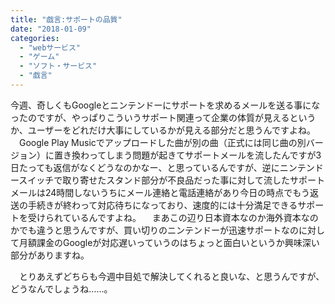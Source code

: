```yaml
---
title: "戯言:サポートの品質"
date: "2018-01-09"
categories: 
  - "webサービス"
  - "ゲーム"
  - "ソフト・サービス"
  - "戯言"
---
```


今週、奇しくもGoogleとニンテンドーにサポートを求めるメールを送る事になったのですが、やっぱりこういうサポート関連って企業の体質が見えるというか、ユーザーをどれだけ大事にしているかが見える部分だと思うんですよね。 　Google Play Musicでアップロードした曲が別の曲（正式には同じ曲の別バージョン）に置き換わってしまう問題が起きてサポートメールを流したんですが3日たっても返信がなくどうなのかなー、と思っているんですが、逆にニンテンドースイッチで取り寄せたスタンド部分が不良品だった事に対して流したサポートメールは24時間しないうちにメール連絡と電話連絡があり今日の時点でもう返送の手続きが終わって対応待ちになっており、速度的には十分満足できるサポートを受けられているんですよね。 　まあこの辺り日本資本なのか海外資本なのかでも違うと思うんですが、買い切りのニンテンドーが迅速サポートなのに対して月額課金のGoogleが対応遅いっていうのはちょっと面白いというか興味深い部分がありますね。

　とりあえずどちらも今週中目処で解決してくれると良いな、と思うんですが、どうなんでしょうね……。
